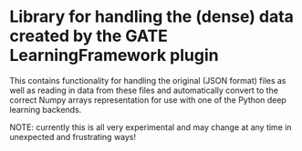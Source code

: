 # Library for handling the (dense) data created by the GATE LearningFramework plugin

This contains functionality for handling the original (JSON format) files
as well as reading in data from these files and automatically convert to 
the correct Numpy arrays representation for use with one of the Python deep learning backends.

NOTE: currently this is all very experimental and may change at any time in unexpected and
frustrating ways!

